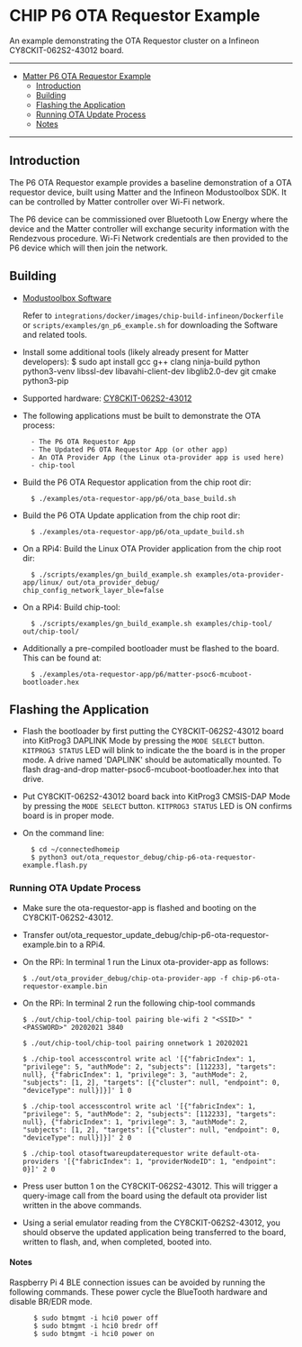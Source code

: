 # CHIP P6 OTA Requestor Example

An example demonstrating the OTA Requestor cluster on a Infineon
CY8CKIT-062S2-43012 board.

<hr>

-   [Matter P6 OTA Requestor Example](#chip-p6-ota-requestor-example)
    -   [Introduction](#introduction)
    -   [Building](#building)
    -   [Flashing the Application](#flashing-the-application)
    -   [Running OTA Update Process](#running-ota-update-process)
    -   [Notes](#notes)

<hr>

<a name="introduction"></a>

## Introduction

The P6 OTA Requestor example provides a baseline demonstration of a OTA
requestor device, built using Matter and the Infineon Modustoolbox SDK. It can
be controlled by Matter controller over Wi-Fi network.

The P6 device can be commissioned over Bluetooth Low Energy where the device and
the Matter controller will exchange security information with the Rendezvous
procedure. Wi-Fi Network credentials are then provided to the P6 device which
will then join the network.

<a name="building"></a>

## Building

-   [Modustoolbox Software](https://www.cypress.com/products/modustoolbox)

    Refer to `integrations/docker/images/chip-build-infineon/Dockerfile` or
    `scripts/examples/gn_p6_example.sh` for downloading the Software and related
    tools.

-   Install some additional tools (likely already present for Matter
    developers): \$ sudo apt install gcc g++ clang ninja-build python
    python3-venv libssl-dev libavahi-client-dev libglib2.0-dev git cmake
    python3-pip

-   Supported hardware:
    [CY8CKIT-062S2-43012](https://www.cypress.com/CY8CKIT-062S2-43012)

*   The following applications must be built to demonstrate the OTA process:

          - The P6 OTA Requestor App
          - The Updated P6 OTA Requestor App (or other app)
          - An OTA Provider App (the Linux ota-provider app is used here)
          - chip-tool

*   Build the P6 OTA Requestor application from the chip root dir:

          $ ./examples/ota-requestor-app/p6/ota_base_build.sh

*   Build the P6 OTA Update application from the chip root dir:

          $ ./examples/ota-requestor-app/p6/ota_update_build.sh

*   On a RPi4: Build the Linux OTA Provider application from the chip root dir:

          $ ./scripts/examples/gn_build_example.sh examples/ota-provider-app/linux/ out/ota_provider_debug/ chip_config_network_layer_ble=false

*   On a RPi4: Build chip-tool:

          $ ./scripts/examples/gn_build_example.sh examples/chip-tool/ out/chip-tool/

*   Additionally a pre-compiled bootloader must be flashed to the board. This
    can be found at:

          $ ./examples/ota-requestor-app/p6/matter-psoc6-mcuboot-bootloader.hex

<a name="flashing-the-application"></a>

## Flashing the Application

-   Flash the bootloader by first putting the CY8CKIT-062S2-43012 board into
    KitProg3 DAPLINK Mode by pressing the `MODE SELECT` button.
    `KITPROG3 STATUS` LED will blink to indicate the the board is in the proper
    mode. A drive named 'DAPLINK' should be automatically mounted. To flash
    drag-and-drop matter-psoc6-mcuboot-bootloader.hex into that drive.

-   Put CY8CKIT-062S2-43012 board back into KitProg3 CMSIS-DAP Mode by pressing
    the `MODE SELECT` button. `KITPROG3 STATUS` LED is ON confirms board is in
    proper mode.

-   On the command line:

          $ cd ~/connectedhomeip
          $ python3 out/ota_requestor_debug/chip-p6-ota-requestor-example.flash.py

<a name="running-ota-update-process"></a>

### Running OTA Update Process

-   Make sure the ota-requestor-app is flashed and booting on the
    CY8CKIT-062S2-43012.

-   Transfer out/ota_requestor_update_debug/chip-p6-ota-requestor-example.bin to
    a RPi4.

-   On the RPi: In terminal 1 run the Linux ota-provider-app as follows:

        $ ./out/ota_provider_debug/chip-ota-provider-app -f chip-p6-ota-requestor-example.bin

-   On the RPi: In terminal 2 run the following chip-tool commands

        $ ./out/chip-tool/chip-tool pairing ble-wifi 2 "<SSID>" "<PASSWORD>" 20202021 3840

        $ ./out/chip-tool/chip-tool pairing onnetwork 1 20202021

        $ ./chip-tool accesscontrol write acl '[{"fabricIndex": 1, "privilege": 5, "authMode": 2, "subjects": [112233], "targets": null}, {"fabricIndex": 1, "privilege": 3, "authMode": 2, "subjects": [1, 2], "targets": [{"cluster": null, "endpoint": 0, "deviceType": null}]}]' 1 0

        $ ./chip-tool accesscontrol write acl '[{"fabricIndex": 1, "privilege": 5, "authMode": 2, "subjects": [112233], "targets": null}, {"fabricIndex": 1, "privilege": 3, "authMode": 2, "subjects": [1, 2], "targets": [{"cluster": null, "endpoint": 0, "deviceType": null}]}]' 2 0

        $ ./chip-tool otasoftwareupdaterequestor write default-ota-providers '[{"fabricIndex": 1, "providerNodeID": 1, "endpoint": 0}]' 2 0

-   Press user button 1 on the CY8CKIT-062S2-43012. This will trigger a
    query-image call from the board using the default ota provider list written
    in the above commands.

-   Using a serial emulator reading from the CY8CKIT-062S2-43012, you should
    observe the updated application being transferred to the board, written to
    flash, and, when completed, booted into.

<a name="notes"></a>

#### Notes

Raspberry Pi 4 BLE connection issues can be avoided by running the following
commands. These power cycle the BlueTooth hardware and disable BR/EDR mode.

          $ sudo btmgmt -i hci0 power off
          $ sudo btmgmt -i hci0 bredr off
          $ sudo btmgmt -i hci0 power on

